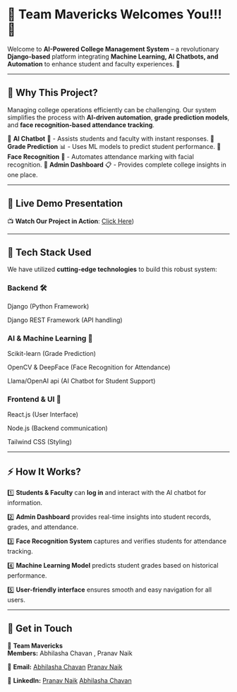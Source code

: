 # 🚀 Team Mavericks Welcomes You!!! 🎉



Welcome to **AI-Powered College Management System** – a revolutionary **Django-based** platform integrating **Machine Learning, AI Chatbots, and Automation** to enhance student and faculty experiences. 🌟

---

## 🎯 **Why This Project?**

Managing college operations efficiently can be challenging. Our system simplifies the process with **AI-driven automation**, **grade prediction models**, and **face recognition-based attendance tracking**.

🔹 **AI Chatbot** 🤖 - Assists students and faculty with instant responses.
🔹 **Grade Prediction** 📊 - Uses ML models to predict student performance.
🔹 **Face Recognition** 🏫 - Automates attendance marking with facial recognition.
🔹 **Admin Dashboard** 📋 - Provides complete college insights in one place.



---

## 🎥 **Live Demo Presentation**

📺 **Watch Our Project in Action**: [Click Here](https://youtu.be/nTHgzEodljg))

---

## 🚀 **Tech Stack Used**

We have utilized **cutting-edge technologies** to build this robust system:

### **Backend 🛠️**
Django (Python Framework)

Django REST Framework (API handling)



### **AI & Machine Learning 🤖**
Scikit-learn (Grade Prediction)

OpenCV & DeepFace (Face Recognition for Attendance)

Llama/OpenAI api (AI Chatbot for Student Support)



### **Frontend & UI 🎨**
React.js (User Interface)

Node.js (Backend communication)

Tailwind CSS (Styling)

---


## ⚡ **How It Works?**

1️⃣ **Students & Faculty** can **log in** and interact with the AI chatbot for information.

2️⃣ **Admin Dashboard** provides real-time insights into student records, grades, and attendance.

3️⃣ **Face Recognition System** captures and verifies students for attendance tracking.

4️⃣ **Machine Learning Model** predicts student grades based on historical performance.

5️⃣ **User-friendly interface** ensures smooth and easy navigation for all users.

---

## 🔗 **Get in Touch**

👤 **Team Mavericks**\
  **Members:** Abhilasha Chavan , Pranav Naik
  
📧 **Email:** [Abhilasha Chavan](abhilashasc2004@gmail.com)
              [Pranav Naik](pranavnaik355@gmail.com)
          
📌 **LinkedIn:** [Pranav Naik](https://www.linkedin.com/in/pranav-naik-07503a264/)
                 [Abhilasha Chavan](http://www.linkedin.com/in/abhilasha-chavan-951202348)




